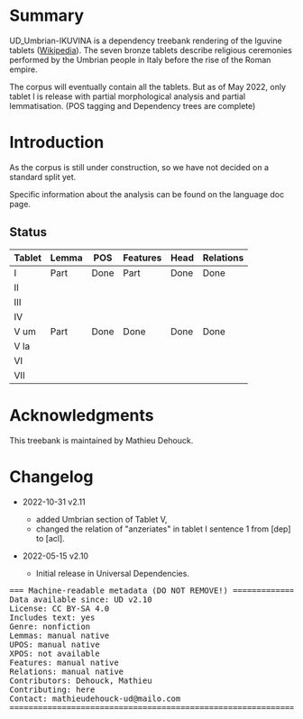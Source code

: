 # Summary

UD_Umbrian-IKUVINA is a dependency treebank rendering of the Iguvine tablets ([Wikipedia](https://en.wikipedia.org/wiki/Iguvine_Tablets)).
The seven bronze tablets describe religious ceremonies performed by the Umbrian people in Italy before the rise of the Roman empire.

The corpus will eventually contain all the tablets.
But as of May 2022, only tablet I is release with partial morphological analysis and partial lemmatisation. (POS tagging and Dependency trees are complete)


# Introduction

As the corpus is still under construction, so we have not decided on a standard split yet.

Specific information about the analysis can be found on the language doc page.


## Status

|Tablet | Lemma | POS  | Features | Head | Relations |
|-------|-------|------|----------|------|-----------|
|I      | Part  | Done | Part     | Done | Done      |
|II     |       |      |          |      |           |
|III    |       |      |          |      |           |
|IV     |       |      |          |      |           |
|V um   | Part  | Done | Done     | Done | Done      |
|V la   |       |      |          |      |           |
|VI     |       |      |          |      |           |
|VII    |       |      |          |      |           |



# Acknowledgments

This treebank is maintained by Mathieu Dehouck.


<!--
## References

* (citation) -->

# Changelog

* 2022-10-31 v2.11
  * added Umbrian section of Tablet V,
  * changed the relation of "anzeriates" in tablet I sentence 1 from [dep] to [acl].

* 2022-05-15 v2.10
  * Initial release in Universal Dependencies.


<pre>
=== Machine-readable metadata (DO NOT REMOVE!) ================================
Data available since: UD v2.10
License: CC BY-SA 4.0
Includes text: yes
Genre: nonfiction
Lemmas: manual native
UPOS: manual native
XPOS: not available
Features: manual native
Relations: manual native
Contributors: Dehouck, Mathieu
Contributing: here
Contact: mathieudehouck-ud@mailo.com
===============================================================================
</pre>

